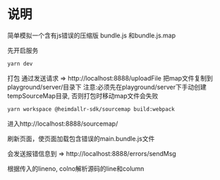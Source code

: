 # 说明

简单模拟一个含有js错误的压缩版 bundle.js 和bundle.js.map

先开启服务
```bash
yarn dev
```

打包
通过发送请求 => http://localhost:8888/uploadFile 把map文件复制到playground/server/<projectId>目录下
注意:必须先在playground/server下手动创建tempSourceMap目录, 否则打包时移动map文件会失败
```bash
yarn workspace @heimdallr-sdk/sourcemap build:webpack
```

进入http://localhost:8888/sourcemap/

刷新页面，使页面加载包含错误的main.bundle.js文件

会发送报错信息到 => http://localhost:8888/errors/sendMsg

根据传入的lineno, colno解析源码的line和column
